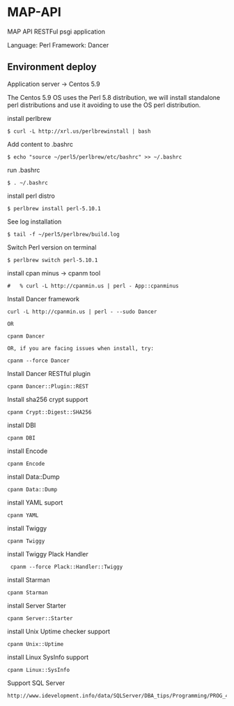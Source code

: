 # MAP-API


MAP API RESTFul psgi application

Language: Perl
Framework: Dancer


## Environment deploy

Application server -> Centos 5.9

The Centos 5.9 OS uses the Perl 5.8 distribution, we will install standalone perl distributions and use it avoiding to use the OS perl distribution.


install perlbrew

	$ curl -L http://xrl.us/perlbrewinstall | bash


Add content to .bashrc

 	$ echo "source ~/perl5/perlbrew/etc/bashrc" >> ~/.bashrc

run .bashrc

	$ . ~/.bashrc


install perl distro

   	$ perlbrew install perl-5.10.1

See log installation

	$ tail -f ~/perl5/perlbrew/build.log

Switch Perl version on terminal

	$ perlbrew switch perl-5.10.1





install cpan minus -> cpanm tool
	
	#   % curl -L http://cpanmin.us | perl - App::cpanminus


Install Dancer framework

	curl -L http://cpanmin.us | perl - --sudo Dancer

	OR

	cpanm Dancer
	
	OR, if you are facing issues when install, try:
	
	cpanm --force Dancer


Install Dancer RESTful plugin

	cpanm Dancer::Plugin::REST

Install sha256 crypt support

	cpanm Crypt::Digest::SHA256


install DBI

	cpanm DBI

install Encode

	cpanm Encode

install Data::Dump

	cpanm Data::Dump


install YAML suport

	cpanm YAML


install Twiggy

	cpanm Twiggy
	

install Twiggy  Plack Handler

	 cpanm --force Plack::Handler::Twiggy

install Starman

	cpanm Starman


install Server Starter

	cpanm Server::Starter
	
install Unix Uptime checker support

	cpanm Unix::Uptime

install Linux SysInfo support

	cpanm Linux::SysInfo


Support SQL Server

	http://www.idevelopment.info/data/SQLServer/DBA_tips/Programming/PROG_4.shtml
